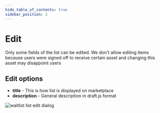 ```yaml
---
hide_table_of_contents: true
sidebar_position: 3
---
```


# Edit

Only some fields of the list can be edited. We don't allow editing items because users were signed off to receive
certain asset and changing this asset may disappoint users

## Edit options

- **title** - This is how list is displayed on marketplace
- **description** - General description in draft.js format

![waitlist list edit dialog](/img/admin/mechanics-simple/wait-list/list_edit_dialog.png)
